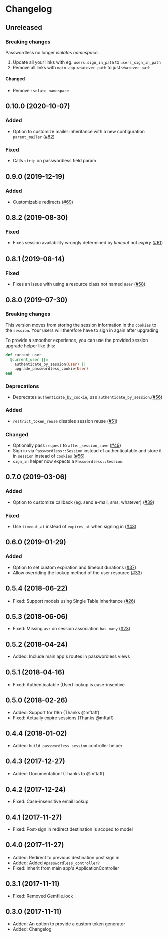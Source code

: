 # Changelog

## Unreleased

### Breaking changes

Passwordless no longer _isolates namespace_.

1. Update all your links with eg. `users.sign_in_path` to `users_sign_in_path`
1. Remove all links with `main_app.whatever_path` to just `whatever_path`

#### Changed

- Remove `isolate_namespace`

## 0.10.0 (2020-10-07)

### Added

- Option to customize mailer inheritance with a new configuration `parent_mailer` ([#82](https://github.com/mikker/passwordless/pull/82))

### Fixed

- Calls `strip` on passwordless field param

## 0.9.0 (2019-12-19)

### Added

- Customizable redirects ([#69](https://github.com/mikker/passwordless/pull/69))

## 0.8.2 (2019-08-30)

### Fixed

- Fixes session availability wrongly determined by _timeout_ not _expiry_ ([#61](https://github.com/mikker/passwordless/pull/61))

## 0.8.1 (2019-08-14)

### Fixed

- Fixes an issue with using a resource class not named `User` ([#58](https://github.com/mikker/passwordless/pull/58))

## 0.8.0 (2019-07-30)

### Breaking changes

This version moves from storing the session information in the `cookies` to the `session`.
Your users will therefore have to sign in again after upgrading.

To provide a smoother experience, you can use the provided session upgrade helper like this:

```ruby
def current_user
  @current_user ||=
    authenticate_by_session(User) ||
    upgrade_passwordless_cookie(User)
end
```

### Deprecations

- Deprecates `authenticate_by_cookie`, use `authenticate_by_session`.([#56](https://github.com/mikker/passwordless/pull/56))

### Added

- `restrict_token_reuse` disables session reuse ([#51](https://github.com/mikker/passwordless/pull/51))

### Changed

- Optionally pass `request` to `after_session_save` ([#49](https://github.com/mikker/passwordless/pull/49))
- Sign in via `Passwordless::Session` instead of authenticatable and store it in `session` instead of `cookies` ([#56](https://github.com/mikker/passwordless/pull/56))
- `sign_in` helper now expects a `Passwordless::Session`.

## 0.7.0 (2019-03-06)

### Added

- Option to customize callback (eg. send e-mail, sms, whatever) ([#39](https://github.com/mikker/passwordless/pull/37))

### Fixed

- Use `timeout_at` instead of `expires_at` when signing in ([#43](https://github.com/mikker/passwordless/pull/43))

## 0.6.0 (2019-01-29)

### Added

- Option to set custom expiration and timeout durations ([#37](https://github.com/mikker/passwordless/pull/37))
- Allow overriding the lookup method of the user resource ([#33](https://github.com/mikker/passwordless/pull/33))

## 0.5.4 (2018-06-22)

- Fixed: Support models using Single Table Inheritance ([#26](https://github.com/mikker/passwordless/pull/26))

## 0.5.3 (2018-06-06)

- Fixed: Missing `as:` on session association `has_many` ([#23](https://github.com/mikker/passwordless/issues/23))

## 0.5.2 (2018-04-24)

- Added: Include main app's routes in passwordless views

## 0.5.1 (2018-04-16)

- Fixed: Authenticatable (User) lookup is case-insentive

## 0.5.0 (2018-02-26)

- Added: Support for I18n (Thanks @mftaff)
- Fixed: Actually expire sessions (Thanks @mftaff)

## 0.4.4 (2018-01-02)

- Added: `build_passwordless_session` controller helper

## 0.4.3 (2017-12-27)

- Added: Documentation! (Thanks to @mftaff)

## 0.4.2 (2017-12-24)

- Fixed: Case-insensitive email lookup

## 0.4.1 (2017-11-27)

- Fixed: Post-sign in redirect destination is scoped to model

## 0.4.0 (2017-11-27)

- Added: Redirect to previous destination post sign in
- Added: Added `#passwordless_controller?`
- Fixed: Inherit from main app's ApplicationController

## 0.3.1 (2017-11-11)

- Fixed: Removed Gemfile.lock

## 0.3.0 (2017-11-11)

- Added: An option to provide a custom token generator
- Added: Changelog
